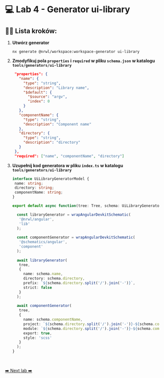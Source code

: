 # 💻 Lab 4 - Generator ui-library

## 🏋️‍♀️ Lista kroków:

1. **Utwórz generator**

   ```shell
   nx generate @nrwl/workspace:workspace-generator ui-library
   ```

2. **Zmodyfikuj pola `properties` i `required` w pliku `schema.json` w katalogu `tools/generators/ui-library`**

   ```json
    "properties": {
      "name": {
        "type": "string",
        "description": "Library name",
        "$default": {
          "$source": "argv",
          "index": 0
        }
      },
      "componentName": {
        "type": "string",
        "description": "Component name"
      },
      "directory": {
        "type": "string",
        "description": "directory"
      }
    },
    "required": ["name", "componentName", "directory"]
   ```

3. **Uzupełnij kod generatora w pliku `index.ts` w katalogu `tools/generators/ui-library`**

   ```typescript
   interface UiLibraryGeneratorModel {
    name: string;
    directory: string;
    componentName: string;
   }

   export default async function(tree: Tree, schema: UiLibraryGeneratorModel) {
   
     const libraryGenerator = wrapAngularDevkitSchematic(
      '@nrwl/angular',
      'lib'
     );
  
     const componentGenerator = wrapAngularDevkitSchematic(
      '@schematics/angular',
      'component'
     );
  
     await libraryGenerator(
      tree,
      {
        name: schema.name,
        directory: schema.directory,
        prefix: `${schema.directory.split('/').join('-')}`,
        strict: false
      }
     );
     
     await componentGenerator(
      tree,
      {
        name: schema.componentName,
        project: `${schema.directory.split('/').join('-')}-${schema.componentName}`,
        module: `${schema.directory.split('/').join('-')}-${schema.componentName}`,
        export: true,
        style: 'scss'
      }
     );
   }
   ```
<br>

[➡️ Next lab ➡️](./lab_5.md)   

